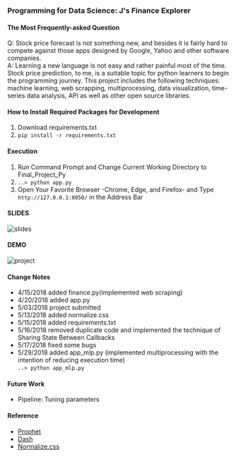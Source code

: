 ### Programming for Data Science: J's Finance Explorer

#### The Most Frequently-asked Question
Q: Stock price forecast is not something new, and besides it is fairly hard to compete against those apps designed by Google, Yahoo and other software companies.</br>
A: Learning a new language is not easy and rather painful most of the time. Stock price prediction, to me, is a suitable topic for python learners to begin the programming journey. This project includes the following techniques: machine learning, web scrapping, multiprocessing, data visualization, time-series data analysis, API as well as other open source libraries.

#### How to Install Required Packages for Development
1. Download requirements.txt
2. `pip install -r requirements.txt`

#### Execution
1. Run Command Prompt and Change Current Working Directory to Final_Project_Py
2. `..> python app.py`
3. Open Your Favorite Browser -Chrome, Edge, and Firefox- and Type `http://127.0.0.1:8050/` in the Address Bar

#### SLIDES
![slides](https://user-images.githubusercontent.com/22257488/41125373-e4b6711c-6a69-11e8-872d-0d9846372543.PNG)
#### DEMO
![project](https://user-images.githubusercontent.com/22257488/40204844-908f2eba-59ef-11e8-9153-cadb72135b16.png)

#### Change Notes
- 4/15/2018 added finance.py(implemented web scraping)
- 4/20/2018 added app.py
- 5/03/2018 project submitted  
- 5/13/2018 added normalize.css
- 5/15/2018 added requirements.txt
- 5/16/2018 removed duplicate code and implemented the technique of Sharing State Between Callbacks
- 5/17/2018 fixed some bugs
- 5/29/2018 added app_mlp.py (implemented multiprocessing with the intention of reducing execution time)<br/>
`..> python app_mlp.py`

#### Future Work
- Pipeline: Tuning parameters

#### Reference
- [Prophet](https://facebook.github.io/prophet/)
- [Dash](https://dash.plot.ly/)
- [Normalize.css](https://necolas.github.io/normalize.css/)
